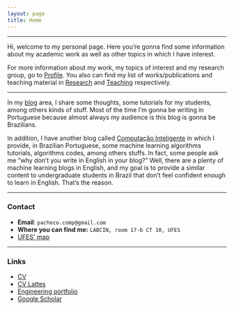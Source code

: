 ```yaml
---
layout: page
title: Home
---
```

___
Hi, welcome to my personal page. 
Here you’re gonna find some information about my academic work as well as other topics in which I have interest.

For more information about my work, my topics of interest and my research group, go to [Profile](profile). You also can find my list of works/publications and teaching material in [Research](research) and [Teaching](teaching) respectively.

___
In my [blog](blog) area, I share some thoughts, some tutorials for my students, among others kinds of stuff. Most of the time I’m gonna be writing in Portuguese because almost always my audience is this blog is gonna be Brazilians.

In addition, I have another blog called [Computação Inteligente](http://computacaointeligente.com.br) in which I provide, in Brazilian Portuguese, some machine learning algorithms tutorials, algorithms codes, among others stuffs. In fact, some people ask me “why don’t you write in English in your blog?” Well, there are a plenty of machine learning blogs in English, and my goal is to provide a similar content to undergraduate students in Brazil that don’t feel confident enough to learn in English. That’s the reason.

___

### Contact
+ **Email**: `pacheco.comp@gmail.com`
+ **Where you can find me:** `LABCIN, room 17-b CT 10, UFES`
+ [UFES' map](https://www.google.com/maps/d/u/0/viewer?ll=-20.277576%2C-40.302658&spn=0.016102%2C0.042872&hl=en&msa=0&z=16&source=embed&ie=UTF8&mid=1bceB-PnlVIgdZnTuy1KrpZ2-KPY)

___

### Links
+ [CV](assets/files/andre-pacheco-cv.pdf)
+ [CV Lattes](http://lattes.cnpq.br/8898143425329967)
+ [Engineering portfolio](assets/files/andre-pacheco-portfolio.pdf)
+ [Google Scholar](https://scholar.google.com/citations?user=OVhpuAgAAAAJ&hl=en)

